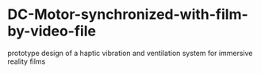 # DC-Motor-synchronized-with-film-by-video-file
prototype design of a haptic vibration and ventilation system for immersive reality films
